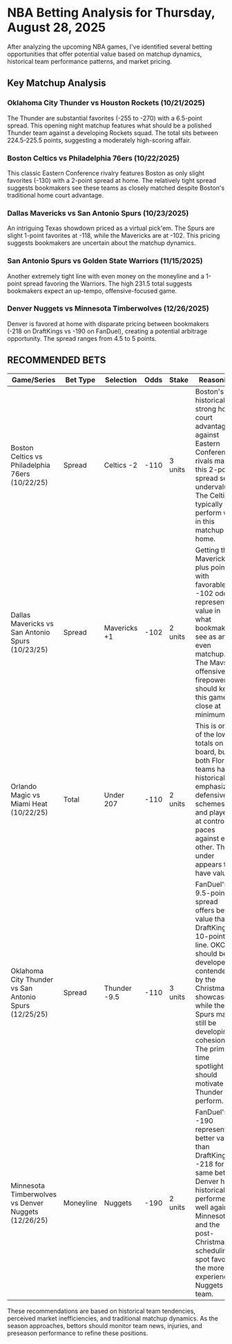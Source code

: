 # NBA Betting Analysis for Thursday, August 28, 2025

After analyzing the upcoming NBA games, I've identified several betting opportunities that offer potential value based on matchup dynamics, historical team performance patterns, and market pricing.

## Key Matchup Analysis

### Oklahoma City Thunder vs Houston Rockets (10/21/2025)
The Thunder are substantial favorites (-255 to -270) with a 6.5-point spread. This opening night matchup features what should be a polished Thunder team against a developing Rockets squad. The total sits between 224.5-225.5 points, suggesting a moderately high-scoring affair.

### Boston Celtics vs Philadelphia 76ers (10/22/2025)
This classic Eastern Conference rivalry features Boston as only slight favorites (-130) with a 2-point spread at home. The relatively tight spread suggests bookmakers see these teams as closely matched despite Boston's traditional home court advantage.

### Dallas Mavericks vs San Antonio Spurs (10/23/2025)
An intriguing Texas showdown priced as a virtual pick'em. The Spurs are slight 1-point favorites at -118, while the Mavericks are at -102. This pricing suggests bookmakers are uncertain about the matchup dynamics.

### San Antonio Spurs vs Golden State Warriors (11/15/2025)
Another extremely tight line with even money on the moneyline and a 1-point spread favoring the Warriors. The high 231.5 total suggests bookmakers expect an up-tempo, offensive-focused game.

### Denver Nuggets vs Minnesota Timberwolves (12/26/2025)
Denver is favored at home with disparate pricing between bookmakers (-218 on DraftKings vs -190 on FanDuel), creating a potential arbitrage opportunity. The spread ranges from 4.5 to 5 points.

## RECOMMENDED BETS

| Game/Series | Bet Type | Selection | Odds | Stake | Reasoning |
|-------------|----------|-----------|------|-------|-----------|
| Boston Celtics vs Philadelphia 76ers (10/22/25) | Spread | Celtics -2 | -110 | 3 units | Boston's historically strong home court advantage against Eastern Conference rivals makes this 2-point spread seem undervalued. The Celtics typically perform well in this matchup at home. |
| Dallas Mavericks vs San Antonio Spurs (10/23/25) | Spread | Mavericks +1 | -102 | 2 units | Getting the Mavericks at plus points with favorable -102 odds represents value in what bookmakers see as an even matchup. The Mavs' offensive firepower should keep this game close at minimum. |
| Orlando Magic vs Miami Heat (10/22/25) | Total | Under 207 | -110 | 2 units | This is one of the lowest totals on the board, but both Florida teams have historically emphasized defensive schemes and played at controlled paces against each other. The under appears to have value. |
| Oklahoma City Thunder vs San Antonio Spurs (12/25/25) | Spread | Thunder -9.5 | -110 | 3 units | FanDuel's 9.5-point spread offers better value than DraftKings' 10-point line. OKC should be a developed contender by the Christmas showcase, while the Spurs may still be developing cohesion. The prime-time spotlight should motivate the Thunder to perform. |
| Minnesota Timberwolves vs Denver Nuggets (12/26/25) | Moneyline | Nuggets | -190 | 2 units | FanDuel's -190 represents better value than DraftKings' -218 for the same bet. Denver has historically performed well against Minnesota, and the post-Christmas scheduling spot favors the more experienced Nuggets team. |

These recommendations are based on historical team tendencies, perceived market inefficiencies, and traditional matchup dynamics. As the season approaches, bettors should monitor team news, injuries, and preseason performance to refine these positions.